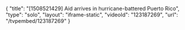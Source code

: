 {
    "title": "[1508521429] Aid arrives in hurricane-battered Puerto Rico",
    "type": "solo",
    "layout": "iframe-static",
    "videoId": "123187269",
    "url": "\/tvpembed\/123187269"
}